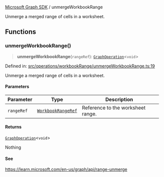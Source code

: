 [Microsoft Graph SDK](README.md) / unmergeWorkbookRange

Unmerge a merged range of cells in a worksheet.

## Functions

### unmergeWorkbookRange()

> **unmergeWorkbookRange**(`rangeRef`): [`GraphOperation`](GraphOperation.md#graphoperation)\<`void`\>

Defined in: [src/operations/workbookRange/unmergeWorkbookRange.ts:19](https://github.com/Future-Secure-AI/microsoft-graph/blob/main/src/operations/workbookRange/unmergeWorkbookRange.ts#L19)

Unmerge a merged range of cells in a worksheet.

#### Parameters

| Parameter | Type | Description |
| ------ | ------ | ------ |
| `rangeRef` | [`WorkbookRangeRef`](WorkbookRangeRef.md#workbookrangeref) | Reference to the worksheet range. |

#### Returns

[`GraphOperation`](GraphOperation.md#graphoperation)\<`void`\>

Nothing

#### See

https://learn.microsoft.com/en-us/graph/api/range-unmerge
